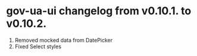 # gov-ua-ui changelog from v0.10.1. to v0.10.2.

1. Removed mocked data from DatePicker
2. Fixed Select styles
